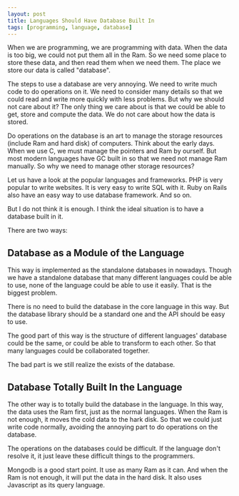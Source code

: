 ```yaml
---
layout: post
title: Languages Should Have Database Built In
tags: [programming, language, database]
---
```


When we are programming, we are programming with data. When the data is too big, we could not put them all in the Ram. So we need some place to store these data, and then read them when we need them. The place we store our data is called "database".

The steps to use a database are very annoying. We need to write much code to do operations on it. We need to consider many details so that we could read and write more quickly with less problems. But why we should not care about it? The only thing we care about is that we could be able to get, store and compute the data. We do not care about how the data is stored.

Do operations on the database is an art to manage the storage resources (include Ram and hard disk) of computers. Think about the early days. When we use C, we must manage the pointers and Ram by ourself. But most modern languages have GC built in so that we need not manage Ram manually. So why we need to manage other storage resources?

Let us have a look at the popular languages and frameworks. PHP is very popular to write websites. It is very easy to write SQL with it. Ruby on Rails also have an easy way to use database framework. And so on.

But I do not think it is enough. I think the ideal situation is to have a database built in it.

There are two ways:

## Database as a Module of the Language

This way is implemented as the standalone databases in nowadays. Though we have a standalone database that many different languages could be able to use, none of the language could be able to use it easily. That is the biggest problem.

There is no need to build the database in the core language in this way. But the database library should be a standard one and the API should be easy to use.

The good part of this way is the structure of different languages' database could be the same, or could be able to transform to each other. So that many languages could be collaborated together.

The bad part is we still realize the exists of the database.

## Database Totally Built In the Language

The other way is to totally build the database in the language. In this way, the data uses the Ram first, just as the normal languages. When the Ram is not enough, it moves the cold data to the hark disk. So that we could just write code normally, avoiding the annoying part to do operations on the database.

The operations on the databases could be difficult. If the language don't resolve it, it just leave these difficult things to the programmers.

Mongodb is a good start point. It use as many Ram as it can. And when the Ram is not enough, it will put the data in the hard disk. It also uses Javascript as its query language.
